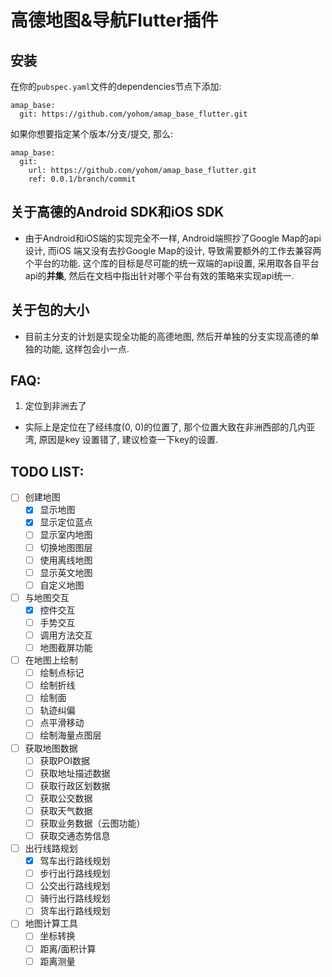 # 高德地图&导航Flutter插件

## 安装
在你的`pubspec.yaml`文件的dependencies节点下添加:
```
amap_base:
  git: https://github.com/yohom/amap_base_flutter.git
```
如果你想要指定某个版本/分支/提交, 那么:
```
amap_base:
  git:
    url: https://github.com/yohom/amap_base_flutter.git
    ref: 0.0.1/branch/commit
```

## 关于高德的Android SDK和iOS SDK
- 由于Android和iOS端的实现完全不一样, Android端照抄了Google Map的api设计, 而iOS
端又没有去抄Google Map的设计, 导致需要额外的工作去兼容两个平台的功能. 这个库的目标是尽可能的统一双端的api设置, 采用取各自平台api的**并集**, 然后在文档中指出针对哪个平台有效的策略来实现api统一.

## 关于包的大小
- 目前主分支的计划是实现全功能的高德地图, 然后开单独的分支实现高德的单独的功能, 这样包会小一点.

## FAQ:
1. 定位到非洲去了
- 实际上是定位在了经纬度(0, 0)的位置了, 那个位置大致在非洲西部的几内亚湾, 原因是key
设置错了, 建议检查一下key的设置.

## TODO LIST:
* [ ] 创建地图
    * [x] 显示地图
    * [x] 显示定位蓝点
    * [ ] 显示室内地图
    * [ ] 切换地图图层
    * [ ] 使用离线地图
    * [ ] 显示英文地图
    * [ ] 自定义地图
* [ ] 与地图交互
    * [x] 控件交互
    * [ ] 手势交互
    * [ ] 调用方法交互
    * [ ] 地图截屏功能
* [ ] 在地图上绘制
    * [ ] 绘制点标记
    * [ ] 绘制折线
    * [ ] 绘制面
    * [ ] 轨迹纠偏
    * [ ] 点平滑移动
    * [ ] 绘制海量点图层
* [ ] 获取地图数据
    * [ ] 获取POI数据
    * [ ] 获取地址描述数据
    * [ ] 获取行政区划数据
    * [ ] 获取公交数据
    * [ ] 获取天气数据
    * [ ] 获取业务数据（云图功能）
    * [ ] 获取交通态势信息
* [ ] 出行线路规划
    * [x] 驾车出行路线规划
    * [ ] 步行出行路线规划
    * [ ] 公交出行路线规划
    * [ ] 骑行出行路线规划
    * [ ] 货车出行路线规划
* [ ] 地图计算工具
    * [ ] 坐标转换
    * [ ] 距离/面积计算
    * [ ] 距离测量